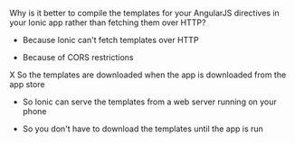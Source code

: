 Why is it better to compile the templates for your AngularJS directives in your Ionic app rather than fetching them over HTTP?

- Because Ionic can't fetch templates over HTTP

- Because of CORS restrictions

X So the templates are downloaded when the app is downloaded from the app store

- So Ionic can serve the templates from a web server running on your phone

- So you don't have to download the templates until the app is run